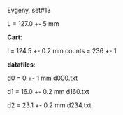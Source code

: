 Evgeny, set#13

L = 127.0 +- 5 mm

**Cart**:

l = 124.5 +- 0.2 mm
counts = 236 +- 1

**datafiles**:

d0 = 0 +- 1 mm   d000.txt

d1 = 16.0 +- 0.2 mm  d160.txt

d2 = 23.1 +- 0.2 mm  d234.txt
